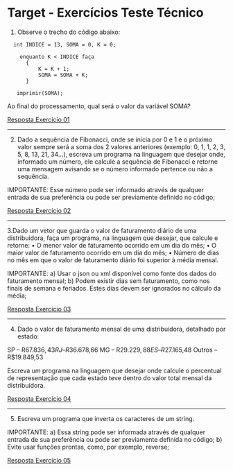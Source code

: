 # Target - Exercícios Teste Técnico

1. Observe o trecho do código abaixo:

```
  int INDICE = 13, SOMA = 0, K = 0;

    enquanto K < INDICE faça
      {
          K = K + 1;
          SOMA = SOMA + K;
      }

   imprimir(SOMA);
```

Ao final do processamento, qual será o valor da variável SOMA? 

[Resposta Exercício 01](https://github.com/caioandre182/target-exercicios/blob/main/target-exec/src/edu/target/exericios/Exercicio1.java)

<hr>

2. Dado a sequência de Fibonacci, onde se inicia por 0 e 1 e o próximo valor sempre será a soma dos 2 valores anteriores (exemplo: 0, 1, 1, 2, 3, 5, 8, 13, 21, 34...), escreva um programa na linguagem que desejar onde, informado um número, ele calcule a sequência de Fibonacci e retorne uma mensagem avisando se o número informado pertence ou não a sequência.

IMPORTANTE:
Esse número pode ser informado através de qualquer entrada de sua preferência ou pode ser previamente definido no código;

[Resposta Exercício 02](https://github.com/caioandre182/target-exercicios/blob/main/target-exec/src/edu/target/exericios/Exercicio2.java)

<hr>

3.Dado um vetor que guarda o valor de faturamento diário de uma distribuidora, faça um programa, na linguagem que desejar, que calcule e retorne:
• O menor valor de faturamento ocorrido em um dia do mês;
• O maior valor de faturamento ocorrido em um dia do mês;
• Número de dias no mês em que o valor de faturamento diário foi superior à média mensal.

IMPORTANTE:
a) Usar o json ou xml disponível como fonte dos dados do faturamento mensal;
b) Podem existir dias sem faturamento, como nos finais de semana e feriados. Estes dias devem ser ignorados no cálculo da média;

[Resposta Exercício 03](https://github.com/caioandre182/target-exercicios/blob/main/target-exec/src/edu/target/exericios/Exercicio3.java)

<hr>

4. Dado o valor de faturamento mensal de uma distribuidora, detalhado por estado:

SP – R$67.836,43
RJ – R$36.678,66
MG – R$29.229,88
ES – R$27.165,48
Outros – R$19.849,53

Escreva um programa na linguagem que desejar onde calcule o percentual de representação que cada estado teve dentro do valor total mensal da distribuidora.

[Resposta Exercício 04](https://github.com/caioandre182/target-exercicios/blob/main/target-exec/src/edu/target/exericios/Exercicio4.java)

<hr>

5. Escreva um programa que inverta os caracteres de um string.

IMPORTANTE:
a) Essa string pode ser informada através de qualquer entrada de sua preferência ou pode ser previamente definida no código;
b) Evite usar funções prontas, como, por exemplo, reverse;

[Resposta Exercício 05](https://github.com/caioandre182/target-exercicios/blob/main/target-exec/src/edu/target/exericios/Exercicio5.java)











